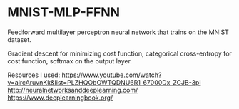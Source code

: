 # MNIST-MLP-FFNN
Feedforward multilayer perceptron neural network that trains on the MNIST dataset.

Gradient descent for minimizing cost function, categorical cross-entropy for cost function, softmax on the output layer.

Resources I used:
https://www.youtube.com/watch?v=aircAruvnKk&list=PLZHQObOWTQDNU6R1_67000Dx_ZCJB-3pi
http://neuralnetworksanddeeplearning.com/
https://www.deeplearningbook.org/
